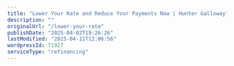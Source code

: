 ```yaml
---
title: "Lower Your Rate and Reduce Your Payments Now | Hunter Galloway"
description: ""
originalUrl: "/lower-your-rate"
publishDate: "2025-04-02T19:26:26"
lastModified: "2025-04-11T12:06:56"
wordpressId: 71927
serviceType: "refinancing"
---
```


<!-- Content needs to be added from WordPress -->

